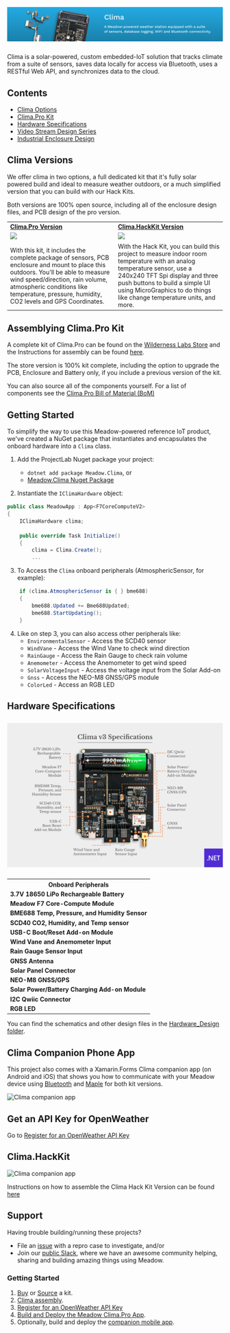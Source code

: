 <img src="Image_Assets/clima-banner.jpg" style="margin-bottom:10px" />

Clima is a solar-powered, custom embedded-IoT solution that tracks climate from a suite of sensors, saves data locally for access via Bluetooth, uses a RESTful Web API, and synchronizes data to the cloud.

## Contents
* [Clima Options](#clima-options)
* [Clima.Pro Kit](#getting-started)
* [Hardware Specifications](#hardware-specifications)
* [Video Stream Design Series](#video-stream-design-series)
* [Industrial Enclosure Design](#industrial-enclosure-design)

## Clima Versions

We offer clima in two options, a full dedicated kit that it's fully solar powered build and ideal to measure weather outdoors, or a much simplified version that you can build with our Hack Kits.

Both versions are 100% open source, including all of the enclosure design files, and PCB design of the pro version.

<table width="100%">
    <tr>
        <td width="50%">
            <strong><a href="https://store.wildernesslabs.co/collections/frontpage/products/clima-weather-station-kit">Clima.Pro Version</a></strong>
        </td>
        <td width="50%">
            <strong><a href="https://store.wildernesslabs.co/collections/frontpage/products/meadow-f7-micro-development-board-w-hack-kit-pro">Clima.HackKit Version</a></strong></td>
    </tr>
    <tr>
        <td>
            <img src="Image_Assets/ClimaPro.jpg" />
        </td>
        <td>
            <img src="Image_Assets/Clima.jpg" /> 
        </td>
    </tr>
    <tr>
        <td>
            With this kit, it includes the complete package of sensors, PCB enclosure and mount to place this outdoors. You'll be able to measure wind speed/direction, rain volume, atmospheric conditions like temperature, pressure, humidity, CO2 levels and GPS Coordinates.
        </td>
        <td> 
            With the Hack Kit, you can build this project to measure indoor room temperature with an analog temperature sensor, use a 240x240 TFT Spi display and three push buttons to build a simple UI using MicroGraphics to do things like change temperature units, and more.
        </td>
    </tr>
</table>

## Assemblying Clima.Pro Kit

A complete kit of Clima.Pro can be found on the [Wilderness Labs Store](https://store.wildernesslabs.co/collections/frontpage/products/clima-weather-station-kit) and the Instructions for assembly can be found [here](/Docs/Clima.Pro/Assembly_Instructions/readme.md).

The store version is 100% kit complete, including the option to upgrade the PCB, Enclosure and Battery only, if you include a previous version of the kit.

You can also source all of the components yourself. For a list of components see the [Clima Pro Bill of Material (BoM)](/Docs/Clima.Pro/Bill_of_Materials.md)

## Getting Started

To simplify the way to use this Meadow-powered reference IoT product, we've created a NuGet package that instantiates and encapsulates the onboard hardware into a `Clima` class.

1. Add the ProjectLab Nuget package your project: 
    - `dotnet add package Meadow.Clima`, or
    - [Meadow.Clima Nuget Package](https://www.nuget.org/packages/Meadow.Clima/)

2. Instantiate the `IClimaHardware` object:  
```csharp
public class MeadowApp : App<F7CoreComputeV2>
{
    IClimaHardware clima;

    public override Task Initialize()
    {
        clima = Clima.Create();
        ...
```

3. To Access the `Clima` onboard peripherals (AtmosphericSensor, for example):
```csharp
    if (clima.AtmosphericSensor is { } bme688)
    {
        bme688.Updated += Bme688Updated;
        bme688.StartUpdating();
    }
```

4. Like on step 3, you can also access other peripherals like:
    - `EnvironmentalSensor` - Access the SCD40 sensor
    - `WindVane` - Access the Wind Vane to check wind direction
    - `RainGauge` - Access the Rain Gauge to check rain volume
    - `Anemometer` - Access the Anemometer to get wind speed
    - `SolarVoltageInput` - Access the voltage input from the Solar Add-on
    - `Gnss` - Access the NEO-M8 GNSS/GPS module
    - `ColorLed` - Access an RGB LED

## Hardware Specifications

<img src="Image_Assets/wildernesslabs-clima-v3-specs.jpg" style="margin-top:10px;margin-bottom:10px" />

<table>
    <tr>
        <th>Onboard Peripherals</th>
    </tr>
    <tr>
        <td><strong>3.7V 18650 LiPo Rechargeable Battery</strong></td>
    </tr>
    <tr>
        <td><strong>Meadow F7 Core-Compute Module</strong></td>
    </tr>
    <tr>
        <td><strong>BME688 Temp, Pressure, and Humidity Sensor</strong></td>
    </tr>
    <tr>
        <td><strong>SCD40 CO2, Humidity, and Temp sensor</strong></td>
    </tr>
    <tr>
        <td><strong>USB-C Boot/Reset Add-on Module</strong></td>
    </tr>
    <tr>
        <td><strong>Wind Vane and Anemometer Input</strong></td>
    </tr>
    <tr>
        <td><strong>Rain Gauge Sensor Input</strong></td>
    </tr>
    <tr>
        <td><strong>GNSS Antenna</strong></td>
    </tr>
    <tr>
        <td><strong>Solar Panel Connector</strong></td>
    </tr>
    <tr>
        <td><strong>NEO-M8 GNSS/GPS</strong></td>
    </tr>
    <tr>
        <td><strong>Solar Power/Battery Charging Add-on Module</strong></td>
    </tr>
    <tr>
        <td><strong>I2C Qwiic Connector</strong></td>
    </tr>
    <tr>
        <td><strong>RGB LED</strong></td>
    </tr>
</table>

You can find the schematics and other design files in the [Hardware_Design folder](Hardware_Design/).

## Clima Companion Phone App

This project also comes with a Xamarin.Forms Clima companion app (on Android and iOS) that shows you how to communicate with your Meadow device using [Bluetooth](http://developer.wildernesslabs.co/Meadow/Meadow.OS/Bluetooth/) and [Maple](http://developer.wildernesslabs.co/Meadow/Meadow.Foundation/Libraries_and_Frameworks/Maple.Server/) for both kit versions.

![Clima companion app](Image_Assets/Clima_android.png)

## Get an API Key for OpenWeather

Go to [Register for an OpenWeather API Key](https://blog.wildernesslabs.co/add-openweather-to-your-meadow-projects/)

## Clima.HackKit

![Clima companion app](Image_Assets/Clima.jpg)

Instructions on how to assemble the Clima Hack Kit Version can be found [here](/Docs/Clima.HackKit/readme.md)

## Support

Having trouble building/running these projects? 
* File an [issue](https://github.com/WildernessLabs/Meadow.Desktop.Samples/issues) with a repro case to investigate, and/or
* Join our [public Slack](http://slackinvite.wildernesslabs.co/), where we have an awesome community helping, sharing and building amazing things using Meadow.




























### Getting Started

1. [Buy](https://store.wildernesslabs.co/collections/frontpage/products/clima-weather-station-kit) or [Source](/Docs/Clima.Pro/Bill_of_Materials.md) a kit.
2. [Clima assembly](/Docs/Clima.Pro/Assembly_Instructions/readme.md).
3. [Register for an OpenWeather API Key](https://blog.wildernesslabs.co/add-openweather-to-your-meadow-projects/)
4. [Build and Deploy the Meadow Clima.Pro App](/Docs/Clima.Pro/Deploy_Instructions/readme.md).
5. Optionally, build and deploy the [companion mobile app](/Docs/Clima.MobileApp/readme.md).




